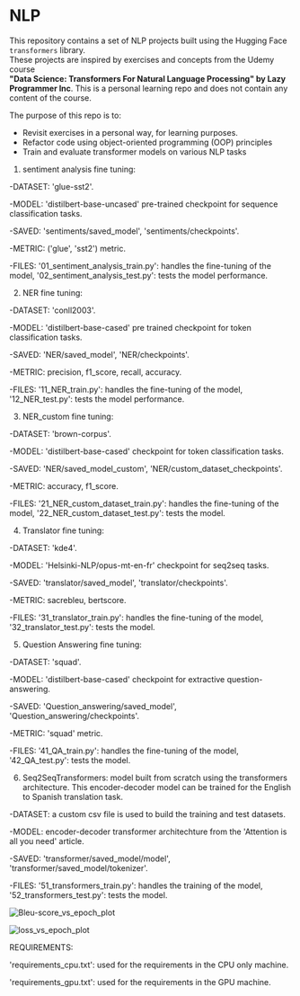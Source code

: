 # NLP
This repository contains a set of NLP projects built using the Hugging Face `transformers` library.  
These projects are inspired by exercises and concepts from the Udemy course  
**"Data Science: Transformers For Natural Language Processing" by Lazy Programmer Inc**.
This is a personal learning repo and does not contain any content of the course.

The purpose of this repo is to:
- Revisit exercises in a personal way, for learning purposes.
- Refactor code using object-oriented programming (OOP) principles
- Train and evaluate transformer models on various NLP tasks


1) sentiment analysis fine tuning: 

-DATASET: 'glue-sst2'.

-MODEL: 'distilbert-base-uncased' pre-trained checkpoint for sequence classification tasks.

-SAVED: 'sentiments/saved_model', 'sentiments/checkpoints'.

-METRIC: ('glue', 'sst2') metric.

-FILES: '01_sentiment_analysis_train.py': handles the fine-tuning of the model,       '02_sentiment_analysis_test.py': tests the model performance.



2) NER fine tuning: 

-DATASET: 'conll2003'.

-MODEL: 'distilbert-base-cased' pre trained checkpoint for token classification tasks.

-SAVED: 'NER/saved_model', 'NER/checkpoints'.

-METRIC: precision, f1_score, recall, accuracy.

-FILES: '11_NER_train.py': handles the fine-tuning of the model, 
'12_NER_test.py': tests the model performance.

3) NER_custom fine tuning: 

-DATASET: 'brown-corpus'. 

-MODEL: 'distilbert-base-cased' checkpoint for token classification tasks.

-SAVED:  'NER/saved_model_custom', 'NER/custom_dataset_checkpoints'.

-METRIC: accuracy, f1_score. 

-FILES: '21_NER_custom_dataset_train.py': handles the fine-tuning of the model,
'22_NER_custom_dataset_test.py': tests the model.

4) Translator fine tuning: 

-DATASET: 'kde4'.

-MODEL: 'Helsinki-NLP/opus-mt-en-fr' checkpoint for seq2seq tasks.

-SAVED: 'translator/saved_model', 'translator/checkpoints'.

-METRIC: sacrebleu, bertscore.

-FILES: '31_translator_train.py': handles the fine-tuning of the model,
'32_translator_test.py': tests the model.


5) Question Answering fine tuning: 

-DATASET: 'squad'.

-MODEL: 'distilbert-base-cased' checkpoint for extractive question-answering.

-SAVED: 'Question_answering/saved_model', 'Question_answering/checkpoints'.

-METRIC: 'squad' metric.

-FILES: '41_QA_train.py': handles the fine-tuning of the model,
'42_QA_test.py': tests the model.

6) Seq2SeqTransformers: model built from scratch using the transformers architecture. This encoder-decoder model can be trained for the English to Spanish translation task. 

-DATASET: a custom csv file is used to build the training and test datasets.

-MODEL: encoder-decoder transformer architechture from the 'Attention is all you need' article.

-SAVED: 'transformer/saved_model/model', 'transformer/saved_model/tokenizer'.

-FILES: '51_transformers_train.py': handles the training of the model,
'52_transformers_test.py': tests the model.


![Bleu-score_vs_epoch_plot](https://github.com/user-attachments/assets/ebb07606-7d72-4491-8f3f-102cf10ef8f0)


![loss_vs_epoch_plot](https://github.com/user-attachments/assets/00b9e345-5880-4a1b-b40e-8c3fb9ab7e35)


REQUIREMENTS:

'requirements_cpu.txt': used for the requirements in the CPU only machine. 

'requirements_gpu.txt': used for the requirements in the GPU machine. 
